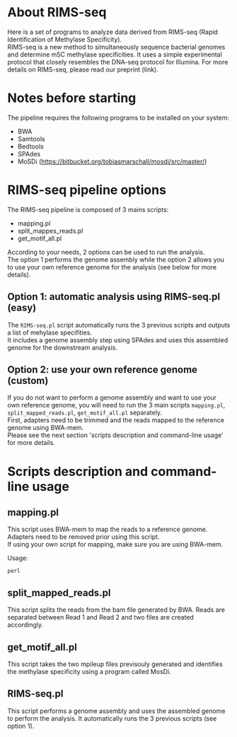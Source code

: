 # About RIMS-seq
Here is a set of programs to analyze data derived from RIMS-seq (Rapid Identification of Methylase Specificity).\
RIMS-seq is a new method to simultaneously sequence bacterial genomes and determine m5C methylase specificities. It uses a simple experimental protocol that closely resembles the DNA-seq protocol for Illumina. For more details on RIMS-seq, please read our preprint (link).

# Notes before starting
The pipeline requires the following programs to be installed on your system:
- BWA
- Samtools
- Bedtools
- SPAdes
- MoSDi (https://bitbucket.org/tobiasmarschall/mosdi/src/master/)

# RIMS-seq pipeline options
The RIMS-seq pipeline is composed of 3 mains scripts:
- mapping.pl
- split_mappes_reads.pl
- get_motif_all.pl

According to your needs, 2 options can be used to run the analysis.\
The option 1 performs the genome assembly while the option 2 allows you to use your own reference genome for the analysis (see below for more details).

## Option 1: automatic analysis using RIMS-seq.pl (easy)
The `RIMS-seq.pl` script automatically runs the 3 previous scripts and outputs a list of mehylase specifities.\
It includes a genome assembly step using SPAdes and uses this assembled genome for the downstream analysis.

## Option 2: use your own reference genome (custom)
If you do not want to perform a genome assembly and want to use your own reference genome, you will need to run the 3 main scripts `mapping.pl`, `split_mapped_reads.pl`, `get_motif_all.pl` separately.\
First, adapters need to be trimmed and the reads mapped to the reference genome using BWA-mem.\
Please see the next section 'scripts description and command-line usage' for more details.

# Scripts description and command-line usage
## mapping.pl
This script uses BWA-mem to map the reads to a reference genome. Adapters need to be removed prior using this script.\
If using your own script for mapping, make sure you are using BWA-mem.

Usage:
```
perl 
```

## split_mapped_reads.pl
This script splits the reads from the bam file generated by BWA. Reads are separated between Read 1 and Read 2 and two files are created accordingly.

## get_motif_all.pl
This script takes the two mpileup files previsouly generated and identifies the methylase specificity using a program called MosDi. 

## RIMS-seq.pl
This script performs a genome assembly and uses the assembled genome to perform the analysis. It automatically runs the 3 previous scripts (see option 1).
